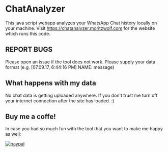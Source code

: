 # ChatAnalyzer
This java script webapp analyzes your WhatsApp Chat history locally on your machine.
Visit https://chatanalyzer.moritzwolf.com for the website which runs this code.

## REPORT BUGS
Please open an issue if the tool does not work. Please supply your data format (e.g. [07.09.17, 6:44:16 PM] NAME: message)

## What happens with my data
No chat data is getting uploaded anywhere. If you don't trust me turn off your internet connection after the site has loaded. :)

## Buy me a coffe!

In case you had so much fun with the tool that you want to make me happy as well:

[![paypal](https://www.paypalobjects.com/en_US/i/btn/btn_donateCC_LG.gif)](https://www.paypal.com/cgi-bin/webscr?cmd=_s-xclick&hosted_button_id=5PTUQRRMS2X6E)
